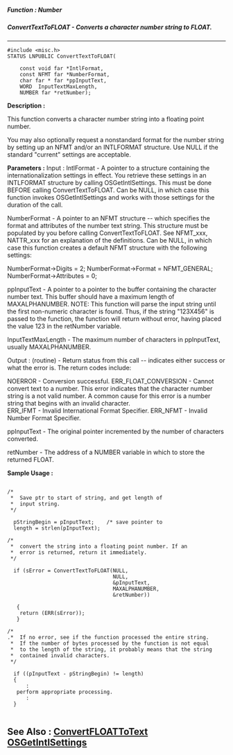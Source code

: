 ##### Function : Number
##### ConvertTextToFLOAT - Converts a character number string to FLOAT.
---
```
#include <misc.h>
STATUS LNPUBLIC ConvertTextToFLOAT(

	const void far *IntlFormat,
	const NFMT far *NumberFormat,
	char far * far *ppInputText,
	WORD  InputTextMaxLength,
	NUMBER far *retNumber);
```
**Description :**

This function converts a character number string into a floating point number.

You may also optionally request a nonstandard format for the number string by 
setting up an NFMT and/or an INTLFORMAT structure.  Use NULL if the standard 
"current" settings are  acceptable.

**Parameters :**
Input :
IntlFormat  -  A pointer to a structure containing the internationalization settings in effect. You retrieve these settings in an INTLFORMAT structure by calling OSGetIntlSettings.  This must be done BEFORE calling ConvertTextToFLOAT.  Can be NULL, in which case this function invokes OSGetIntlSettings and works with those settings for the duration of the call.

NumberFormat  -  A pointer to an NFMT structure -- which specifies the format and attributes of the number text string.   This structure must be populated by you before calling ConvertTextToFLOAT.  See NFMT_xxx, NATTR_xxx for an explanation of the definitions.   Can be NULL, in which case this function creates a default NFMT structure with the following settings:

NumberFormat->Digits = 2;
NumberFormat->Format = NFMT_GENERAL;
NumberFormat->Attributes = 0;

ppInputText  -  A pointer to a pointer to the buffer containing the character number text. This buffer should have a maximum length of MAXALPHANUMBER.
NOTE:  This function will parse the input string until the first non-numeric character is found.  Thus, if the string "123X456" is passed to the function, the function will return without error, having placed the value 123 in the retNumber variable.

InputTextMaxLength  -  The maximum number of  characters in ppInputText, usually MAXALPHANUMBER.

Output :
(routine)  -  Return status from this call -- indicates either success or what the error is. The return codes include: 

NOERROR - Conversion successful. 
ERR_FLOAT_CONVERSION - Cannot convert text to a number.  This error indicates that the character number string is a not valid number.  A common cause for this error is a number string that begins with an invalid character.  
ERR_IFMT - Invalid International Format Specifier.
ERR_NFMT - Invalid Number Format Specifier.


ppInputText  -  The original pointer incremented by the number of characters converted.

retNumber  -  The address of a NUMBER variable in which to store the returned FLOAT.


**Sample Usage :**
```

/*
 *  Save ptr to start of string, and get length of
 *  input string.
 */
  
  pStringBegin = pInputText;    /* save pointer to 
  length = strlen(pInputText);
 
/*
 *  convert the string into a floating point number. If an
 *  error is returned, return it immediately. 
 */
  
  if (sError = ConvertTextToFLOAT(NULL,
                                  NULL,
                                  &pInputText,
                                  MAXALPHANUMBER,
                                  &retNumber))

   {
    return (ERR(sError));
   }                               

/*
.*  If no error, see if the function processed the entire string.
 *  If the number of bytes processed by the function is not equal
 *  to the length of the string, it probably means that the string
 *  contained invalid characters.
 */

  if ((pInputText - pStringBegin) != length)
  {
      :
   perform appropriate processing.
      :
  }


```
**See Also :**
[ConvertFLOATToText](/reference/Func/ConvertFLOATToText)
[OSGetIntlSettings](/reference/Func/OSGetIntlSettings)
---

